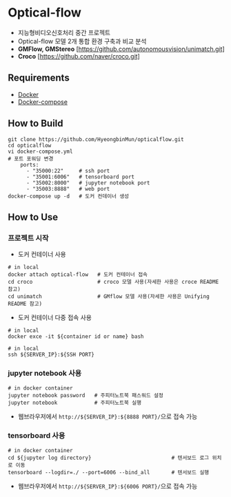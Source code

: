 # Optical-flow
 - 지능형비디오신호처리 중간 프로젝트
 - Optical-flow 모델 2개 통합 환경 구축과 비교 분석
 - **GMFlow, GMStereo** [https://github.com/autonomousvision/unimatch.git]
 - **Croco** [https://github.com/naver/croco.git]

## Requirements
- [Docker](https://velog.io/@jinhasong/Docker-install)
- [Docker-compose](https://velog.io/@jinhasong/Docker-compose-install)

## How to Build
```shell
git clone https://github.com/HyeongbinMun/opticalflow.git
cd opticalflow
vi docker-compose.yml
# 포트 포워딩 변경
    ports:
      - "35000:22"     # ssh port
      - "35001:6006"   # tensorboard port
      - "35002:8000"   # jupyter notebook port
      - "35003:8888"   # web port
docker-compose up -d   # 도커 컨데이너 생성
```

## How to Use
### 프로젝트 시작
 - 도커 컨테이너 사용
```shell
# in local
docker attach optical-flow   # 도커 컨테이너 접속
cd croco                     # croco 모델 사용(자세한 사용은 croce README 참고)
cd unimatch                  # GMflow 모델 사용(자세한 사용은 Unifying README 참고)
```
- 도커 컨테이너 다중 접속 사용
```shell
# in local
docker exce -it ${container id or name} bash
```
```shell
# in local
ssh ${SERVER_IP}:${SSH PORT}
```

### jupyter notebook 사용
```shell
# in docker container
jupyter notebook password   # 주피터노트북 패스워드 설정
jupyter notebook            # 주피터노트북 실행
```
* 웹브라우저에서 ```http://${SERVER_IP}:${8888 PORT}/```으로 접속 가능

### tensorboard 사용
```shell
# in docker container
cd ${jupyter log directory}                          # 텐서보드 로그 위치로 이동
tensorboard --logdir=./ --port=6006 --bind_all       # 텐서보드 실행
```
* 웹브라우저에서 ```http://${SERVER_IP}:${6006 PORT}/```으로 접속 가능
